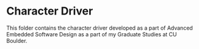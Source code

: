  # Character Driver 

 This folder contains the character driver developed as a part of Advanced Embedded Software Design as a part of my Graduate Studies at CU Boulder.